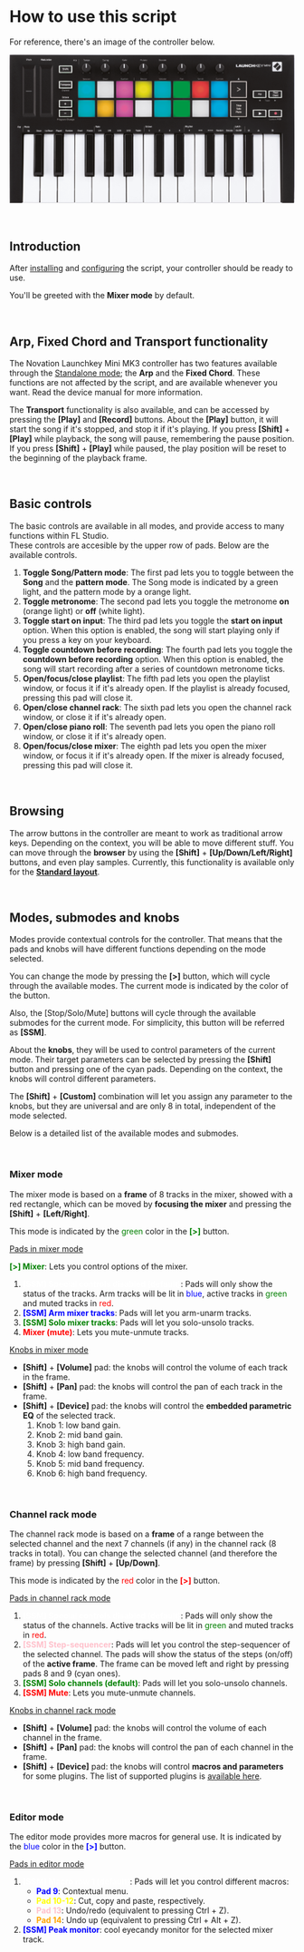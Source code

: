 # How to use this script

For reference, there's an image of the controller below.

![Launchkey Mini MK3 front image](Launchkey%20Mini%20MK3.png)

&nbsp;

## Introduction

After [installing](README.md#installation) and [configuring](README.md#configuration) the script, your controller should be ready to use.

You'll be greeted with the __Mixer mode__ by default.

&nbsp;

## __Arp__, __Fixed Chord__ and __Transport__ functionality

The Novation Launchkey Mini MK3 controller has two features available through the [Standalone mode](README.md#configuration); the __Arp__ and the __Fixed Chord__.
These functions are not affected by the script, and are available whenever you want. Read the device manual for more information.

The __Transport__ functionality is also available, and can be accessed by pressing the __[Play]__ and __[Record]__ buttons.
About the __[Play]__ button, it will start the song if it's stopped, and stop it if it's playing. If you press __[Shift]__ + __[Play]__ while playback, the song will pause, remembering the pause position. If you press __[Shift]__ + __[Play]__ while paused, the play position will be reset to the beginning of the playback frame.

&nbsp;

## __Basic controls__

The basic controls are available in all modes, and provide access to many functions within FL Studio.  
These controls are accesible by the upper row of pads. Below are the available controls.

1. __Toggle Song/Pattern mode__: The first pad lets you to toggle between the __Song__ and the __pattern mode__. The Song mode is indicated by a green light, and the pattern mode by a orange light.
2. __Toggle metronome__: The second pad lets you toggle the metronome __on__ (orange light) or __off__ (white light).
3. __Toggle start on input__: The third pad lets you toggle the __start on input__ option. When this option is enabled, the song will start playing only if you press a key on your keyboard.
4. __Toggle countdown before recording__: The fourth pad lets you toggle the __countdown before recording__ option. When this option is enabled, the song will start recording after a series of countdown metronome ticks.
5. __Open/focus/close playlist__: The fifth pad lets you open the playlist window, or focus it if it's already open. If the playlist is already focused, pressing this pad will close it.
6. __Open/close channel rack__: The sixth pad lets you open the channel rack window, or close it if it's already open.
7. __Open/close piano roll__: The seventh pad lets you open the piano roll window, or close it if it's already open.
8. __Open/focus/close mixer__: The eighth pad lets you open the mixer window, or focus it if it's already open. If the mixer is already focused, pressing this pad will close it.

&nbsp;

## __Browsing__

The arrow buttons in the controller are meant to work as traditional arrow keys. Depending on the context, you will be able to move different stuff.
You can move through the __browser__ by using the __[Shift]__ + __[Up/Down/Left/Right]__ buttons, and even play samples. Currently, this functionality is available only for the [__Standard layout__](https://www.image-line.com/fl-studio-learning/fl-studio-online-manual/html/browser.htm#Browser_Tab_Menu).

&nbsp;

## __Modes__, __submodes__ and __knobs__

Modes provide contextual controls for the controller. That means that the pads and knobs will have different functions depending on the mode selected.

You can change the mode by pressing the __[>]__ button, which will cycle through the available modes. The current mode is indicated by the color of the button.

Also, the [Stop/Solo/Mute] buttons will cycle through the available submodes for the current mode. For simplicity, this button will be referred as __[SSM]__.

About the __knobs__, they will be used to control parameters of the current mode. Their target parameters can be selected by pressing the __[Shift]__ button and pressing one of the cyan pads. Depending on the context, the knobs will control different parameters.

The __[Shift]__ + __[Custom]__ combination will let you assign any parameter to the knobs, but they are universal and are only 8 in total, independent of the mode selected.

Below is a detailed list of the available modes and submodes.

&nbsp;

### __Mixer mode__

The mixer mode is based on a __frame__ of 8 tracks in the mixer, showed with a red rectangle, which can be moved by __focusing the mixer__ and pressing the __[Shift]__ + __[Left/Right]__.

This mode is indicated by the <span style="color:green">green</span> color in the <span style="color:green">__[>]__</span> button.

<u>Pads in mixer mode</u>

<span style="color:green">__[>] Mixer__</span>: Lets you control options of the mixer.

1. <span style="color:white">__[SSM] Special controls disabled (default)__</span>: Pads will only show the status of the tracks. Arm tracks will be lit in <span style="color:blue">blue</span>, active tracks in <span style="color:green">green</span> and muted tracks in <span style="color:red">red</span>.
2. <span style="color:blue">__[SSM] Arm mixer tracks__</span>: Pads will let you arm-unarm tracks.
3. <span style="color:green">__[SSM] Solo mixer tracks__</span>: Pads will let you solo-unsolo tracks.
4. <span style="color:red">__Mixer (mute)__</span>: Lets you mute-unmute tracks.

<u>Knobs in mixer mode</u>

- __[Shift]__ + __[Volume]__ pad: the knobs will control the volume of each track in the frame.
- __[Shift]__ + __[Pan]__ pad: the knobs will control the pan of each track in the frame.
- __[Shift]__ + __[Device]__ pad: the knobs will control the __embedded parametric EQ__ of the selected track.
    1. Knob 1: low band gain.
    2. Knob 2: mid band gain.
    3. Knob 3: high band gain.
    4. Knob 4: low band frequency.
    5. Knob 5: mid band frequency.
    6. Knob 6: high band frequency.

&nbsp;

### __Channel rack mode__

The channel rack mode is based on a __frame__ of a range between the selected channel and the next 7 channels (if any) in the channel rack (8 tracks in total). You can change the selected channel (and therefore the frame) by pressing __[Shift]__ + __[Up/Down]__.

This mode is indicated by the <span style="color:red">red</span> color in the <span style="color:red">__[>]__</span> button.

<u>Pads in channel rack mode</u>

1. <span style="color:white">__[SSM] Special controls disabled (default)__</span>: Pads will only show the status of the channels. Active tracks will be lit in <span style="color:green">green</span> and muted tracks in <span style="color:red">red</span>.
2. <span style="color:pink">__[SSM] Step-sequencer__</span>: Pads will let you control the step-sequencer of the selected channel. The pads will show the status of the steps (on/off) of the __active frame__. The frame can be moved left and right by pressing pads 8 and 9 (cyan ones).
3. <span style="color:green">__[SSM] Solo channels (default)__</span>: Pads will let you solo-unsolo channels.
4. <span style="color:red">__[SSM] Mute__</span>: Lets you mute-unmute channels.

<u>Knobs in channel rack mode</u>

- __[Shift]__ + __[Volume]__ pad: the knobs will control the volume of each channel in the frame.
- __[Shift]__ + __[Pan]__ pad: the knobs will control the pan of each channel in the frame.
- __[Shift]__ + __[Device]__ pad: the knobs will control __macros and parameters__ for some plugins. The list of supported plugins is [available here](README.md#supported-plugins).

&nbsp;

### __Editor mode__

The editor mode provides more macros for general use. It is indicated by the <span style="color:blue">blue</span> color in the <span style="color:blue">__[>]__</span> button.

<u>Pads in editor mode</u>

1. <span style="color:white">__[SSM] Macro row 1 (default)__</span>: Pads will let you control different macros:
   - <span style="color:blue">__Pad 9__</span>: Contextual menu.
   - <span style="color:yellow">__Pad 10-12__</span>: Cut, copy and paste, respectively.
   - <span style="color:pink">__Pad 13__</span>: Undo/redo (equivalent to pressing Ctrl + Z).
   - <span style="color:orange">__Pad 14__</span>: Undo up (equivalent to pressing Ctrl + Alt + Z).
2. <span style="color:blue">__[SSM] Peak monitor__</span>: cool eyecandy monitor for the selected mixer track.
